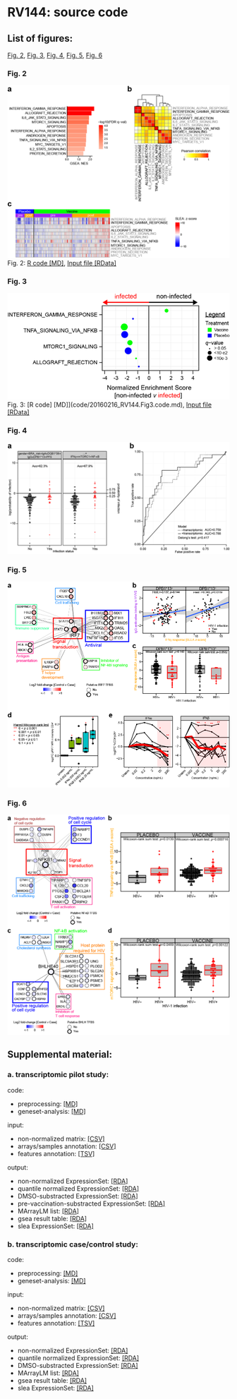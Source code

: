 # RV144: source code #

## List of figures:
 
[Fig. 2](#fig-2), [Fig. 3](#fig-3), [Fig. 4](#fig-4), [Fig. 5](#fig-5), [Fig. 6](#fig-6)

### Fig. 2
![Fig. 2](figure/20150201_RV144pilot.Fig2.png)
Fig. 2: [R code [MD]](code/20160510_RV144pilot.Fig2.code.md), [Input file [RData]](output/rv144pilot.gsSetVehSubstracted.RData) 

### Fig. 3
![Fig. 3](figure/20150201_RV144pilot.Fig3.png)
Fig. 3: [R code] [MD]](code/20160216_RV144.Fig3.code.md), [Input file [RData]](output/rv144.gseaOutput.RData) 

### Fig. 4
![Fig. 4](figure/20150201_RV144pilot.Fig4.png)

### Fig. 5
![Fig. 5](figure/20150201_RV144pilot.Fig5.png)

### Fig. 6
![Fig. 6](figure/20170127_RV144.Fig6.png)

## Supplemental material:

### a. transcriptomic pilot study:
code:  
- preprocessing: [[MD]](code/20160509_RV144pilot.preprocessing.code.md)  
- geneset-analysis: [[MD]](code/20160510_RV144pilot.geneset_analysis.code.md)  

input:  
- non-normalized matrix: [[CSV]](input/GA_illumina_expression.rv144pilot.matrix_non_norm.csv)  
- arrays/samples annotation: [[CSV]](input/GA_illumina_expression.rv144pilot.metadata.csv)  
- features annotation: [[TSV]](input/Illumina_HumanHT12_V4.hg19.chip)  
  
output:  
- non-normalized ExpressionSet: [[RDA]](output/rv144pilot.esetRaw.RData)  
- quantile normalized ExpressionSet: [[RDA]](output/rv144pilot.eset.RData)  
- DMSO-substracted ExpressionSet: [[RDA]](output/rv144pilot.esetVehSubstract.RData)  
- pre-vaccination-substracted ExpressionSet: [[RDA]](output/rv144pilot.esetBaselined.RData)  
- MArrayLM list: [[RDA]](output/rv144pilot.fits.RData)  
- gsea result table: [[RDA]](output/rv144pilot.gseaOutput.RData)  
- slea ExpressionSet: [[RDA]](output/rv144pilot.gsSetVehSubstracted.RData)  

### b. transcriptomic case/control study:
code:  
- preprocessing: [[MD]](code/20151007_RV144.preprocessing.code.md)  
- geneset-analysis: [[MD]](code/20151007_RV144.geneset_analysis.code.md)  

input:  
- non-normalized matrix: [[CSV]](input/GA_illumina_expression.rv144.matrix_non_norm.csv)  
- arrays/samples annotation: [[CSV]](input/GA_illumina_expression.rv144.metadata.csv)  
- features annotation: [[TSV]](input/Illumina_HumanHT12_V4.hg19.chip)  
  
output:  
- non-normalized ExpressionSet: [[RDA]](output/rv144.esetRaw.RData)  
- quantile normalized ExpressionSet: [[RDA]](output/rv144.eset.RData)  
- DMSO-substracted ExpressionSet: [[RDA]](output/rv144.esetBaselined.RData)  
- MArrayLM list: [[RDA]](output/rv144.fits.RData)  
- gsea result table: [[RDA]](output/rv144.gseaOutput.RData)  
- slea ExpressionSet: [[RDA]](output/rv144.gsSet.RData)  
